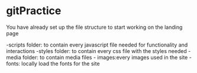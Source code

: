 # gitPractice

You have already set up the file structure to start working on the landing page

-scripts folder: to contain every javascript file needed for functionality and interactions
-styles folder: to contain every css file with the styles needed
-media folder: to contain media files - images:every images used in the site 
                                      - fonts: locally load the fonts for the site
